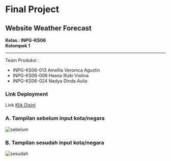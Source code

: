 # Final Project 
## Website Weather Forecast
**Kelas : INPG-KS06** <br>
**Kelompok 1** <hr>
Team Produksi :
* INPG-KS06-013 Amellia Veronica Agustin
* INPG-KS06-006 Hasna Rizki Violina
* INPG-KS06-024 Nadya Dinda Aulia

### Link Deployment
Link [Klik Disini](https://weatherforecast-kel1.netlify.app/)
### A. Tampilan sebelum input kota/negara
![sebelum](https://user-images.githubusercontent.com/72425456/208119150-b269c1f3-c7dc-4265-95ec-2931c8fd559c.jpg)

### B. Tampilan sesudah input kota/negara
![sesudah](https://user-images.githubusercontent.com/72425456/208119154-cb517432-a67a-406f-8b5e-e690ac1fd98f.jpg)




